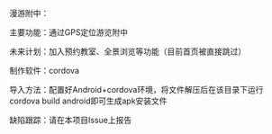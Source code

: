漫游附中：

主要功能：通过GPS定位游览附中

未来计划：加入预约教室、全景浏览等功能（目前首页被直接跳过）

制作软件：cordova

导入方法：配置好Android+cordova环境，将文件解压后在该目录下运行cordova build android即可生成apk安装文件

缺陷跟踪：请在本项目Issue上报告